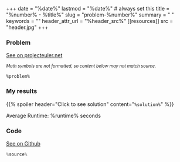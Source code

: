 +++
date = "%date%"
lastmod = "%date%" # always set this
title = "%number% - %title%"
slug = "problem-%number%"
summary = " "
keywords = ""
header_attr_url = "%header_src%"
[[resources]]
    src = "header.jpg"
+++

### Problem

[See on projecteuler.net](%problem_url%)

<small>_Math symbols are not formatted, so content below may not match source._</small>

```
%problem%
```

### My results

{{% spoiler header="Click to see solution" content="```%solution%```" %}}

Average Runtime: %runtime% seconds

### Code

[See on Github](%github_url%)

```python
%source%
```